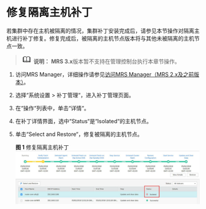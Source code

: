 # 修复隔离主机补丁<a name="mrs_01_0412"></a>

若集群中存在主机被隔离的情况，集群补丁安装完成后，请参见本节操作对隔离主机进行补丁修复。修复完成后，被隔离的主机节点版本将与其他未被隔离的主机节点一致。

>![](public_sys-resources/icon-note.gif) **说明：** 
>**MRS 3.x**版本暂不支持在管理控制台执行本章节操作。

1.  访问MRS Manager，详细操作请参见[访问MRS Manager（MRS 2.x及之前版本）](访问MRS-Manager（MRS-2-x及之前版本）.md)。
2.  选择“系统设置 \> 补丁管理“，进入补丁管理页面。
3.  在“操作“列表中，单击“详情“。
4.  在补丁详情界面，选中“Status“是“Isolated“的主机节点。
5.  单击“Select and Restore“，修复被隔离的主机节点。

    **图 1**  修复隔离主机补丁<a name="fig1195784917913"></a>  
    ![](figures/修复隔离主机补丁.jpg "修复隔离主机补丁")


